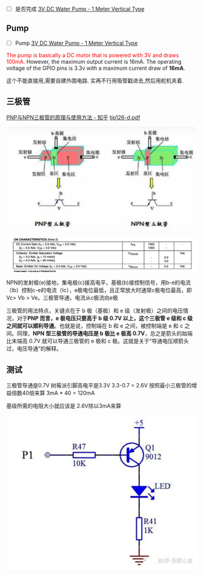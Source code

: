 - [ ] 是否完成
[3V DC Water Pump - 1 Meter Vertical Type ](https://www.adafruit.com/product/4547)
## Pump
- [ ] Pump
[3V DC Water Pump - 1 Meter Vertical Type ](https://www.adafruit.com/product/4547)

<font color="#ff0000">The pump is basically a DC motor that is powered with 3V and draws 100mA.</font> However, the maximum output current is 16mA. The operating voltage of the GPIO pins is 3.3v with a maximum current draw of **16mA**. 

这个不能直接用,需要自建外围电路.
实再不行用吸管戳进去,然后用舵机夹着.
## 三极管
[PNP与NPN三极管的原理与使用方法 - 知乎](https://zhuanlan.zhihu.com/p/404695172)
[tip126-d.pdf](https://www.onsemi.com/pdf/datasheet/tip120-d.pdf)

![](assets/Pasted%20image%2020230401144951.png)

![](assets/Pasted%20image%2020230401150133.png)

NPN的发射极(e)接地，集电极(c)接高电平，基极(b)接控制信号，用b-e的电流（Ib）控制c-e的电流（Ic），e极电位最低，且正常放大时通常c极电位最高，即Vc> Vb > Ve。三极管导通，电流从c极流向e极

三极管的用法特点，关键点在于 b 极（基极）和 e 级（发射极）之间的电压情况，对于**PNP 而言，e 极电压只要高于 b 级 0.7V 以上，这个三极管 e 级和 c 级之间就可以顺利导通**。也就是说，控制端在 b 和 e 之间，被控制端是 e 和 c 之间。同理，**NPN 型三极管的导通电压是 b 极比 e 极高 0.7V**，总之是箭头的始端比末端高 0.7V 就可以导通三极管的 e 极和 c 极。这就是关于“导通电压顺箭头过，电压导通”的解释。

## 测试

三极管导通是0.7V
树莓派引脚高电平是3.3V
3.3-0.7 = 2.6V
按照最小三极管的增益倍数40倍来算
3mA * 40 = 120mA

基级所需的电阻大小就应该是 2.6V除以3mA来算

![](assets/Pasted%20image%2020230401155514.png)